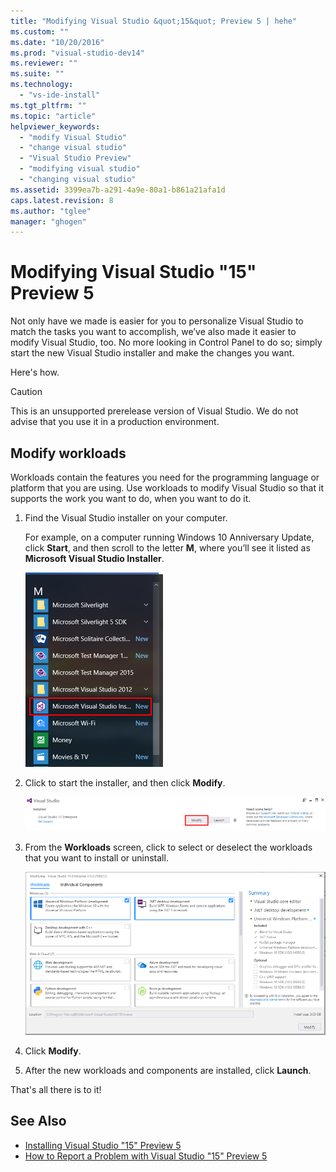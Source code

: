 ```yaml
---
title: "Modifying Visual Studio &quot;15&quot; Preview 5 | hehe"
ms.custom: ""
ms.date: "10/20/2016"
ms.prod: "visual-studio-dev14"
ms.reviewer: ""
ms.suite: ""
ms.technology: 
  - "vs-ide-install"
ms.tgt_pltfrm: ""
ms.topic: "article"
helpviewer_keywords: 
  - "modify Visual Studio"
  - "change visual studio"
  - "Visual Studio Preview"
  - "modifying visual studio"
  - "changing visual studio"
ms.assetid: 3399ea7b-a291-4a9e-80a1-b861a21afa1d
caps.latest.revision: 8
ms.author: "tglee"
manager: "ghogen"
---
```

# Modifying Visual Studio &quot;15&quot; Preview 5
Not only have we made is easier for you to personalize Visual Studio to match the tasks you want to accomplish, we’ve also made it easier to modify Visual Studio, too. No more looking in Control Panel to do so; simply start the new Visual Studio installer and make the changes you want.  
  
 Here's how.  
  
> [!CAUTION]
>  This is an unsupported prerelease version of Visual Studio. We do not advise that you use it in a production environment.  
  
## Modify workloads  
 Workloads contain the features you need for the programming language or platform that you are using. Use workloads to modify Visual Studio so that it supports the work you want to do, when you want to do it.  
  
1.  Find the Visual Studio installer on your computer.  
  
     For example, on a computer running Windows 10 Anniversary Update, click **Start**, and then scroll to the letter **M**, where you’ll see it listed as **Microsoft Visual Studio Installer**.  
  
     ![00-ModifyingDev15Prev5-FindTheVisualStudioInstaller](../install/media/00-modifyingdev15prev5-findthevisualstudioinstaller.png)
  
2.  Click to start the installer, and then click **Modify**.  
  
     ![Modifying Visual Studio Preview 4 &#45; Launch or Modify](../install/media/01-modifyingdev15prev4_launchormodify.png "01-ModifyingDev15Prev4_LaunchOrModify")  
  
3.  From the **Workloads** screen, click to select or deselect the workloads that you want to install or uninstall.  
  
    ![Dev15Prev5-Install-ModifyWorkloadSelections](../install/media/dev15prev5-install-modifyworkloadselections.PNG)
  
4. Click **Modify**.  
  
5. After the new workloads and components are installed, click **Launch**.

 That's all there is to it!  
  
## See Also  
*  [Installing Visual Studio "15" Preview 5](../install/installing-visual-studio--15--preview-5.md)
* [How to Report a Problem with Visual Studio "15" Preview 5](../ide/how-to-report-a-problem-with-visual-studio--15--preview-5.md)